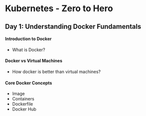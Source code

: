 # Kubernetes - Zero to Hero

## Day 1: Understanding Docker Fundamentals

#### Introduction to Docker
- What is Docker?
#### Docker vs Virtual Machines
- How docker is better than virtual machines?
#### Core Docker Concepts
- Image
- Containers
- Dockerfile
- Docker Hub


